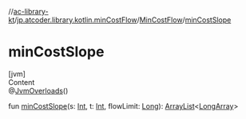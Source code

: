 //[ac-library-kt](../../index.md)/[jp.atcoder.library.kotlin.minCostFlow](../index.md)/[MinCostFlow](index.md)/[minCostSlope](min-cost-slope.md)



# minCostSlope  
[jvm]  
Content  
@[JvmOverloads](https://kotlinlang.org/api/latest/jvm/stdlib/kotlin.jvm/-jvm-overloads/index.html)()  
  
fun [minCostSlope](min-cost-slope.md)(s: [Int](https://kotlinlang.org/api/latest/jvm/stdlib/kotlin/-int/index.html), t: [Int](https://kotlinlang.org/api/latest/jvm/stdlib/kotlin/-int/index.html), flowLimit: [Long](https://kotlinlang.org/api/latest/jvm/stdlib/kotlin/-long/index.html)): [ArrayList](https://docs.oracle.com/javase/8/docs/api/java/util/ArrayList.html)<[LongArray](https://kotlinlang.org/api/latest/jvm/stdlib/kotlin/-long-array/index.html)>  



